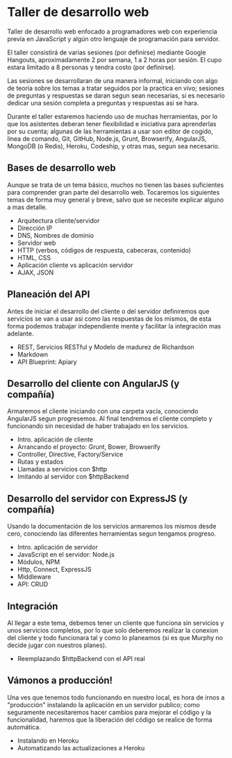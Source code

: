 # Taller de desarrollo web

Taller de desarrollo web enfocado a programadores web con experiencia previa en JavaScript y algún otro lenguaje de programación para servidor.

El taller consistirá de varias sesiones (por definirse) mediante Google Hangouts, aproximadamente 2 por semana, 1 a 2 horas por sesión. El cupo estara limitado a 8 personas y tendra costo (por definirse).

Las sesiones se desarrollaran de una manera informal, iniciando con algo de teoria sobre los temas a tratar seguidos por la practica en vivo; sesiones de preguntas y respuestas se daran segun sean necesarias, si es necesario dedicar una sesión completa a preguntas y respuestas asi se hara.

Durante el taller estaremos haciendo uso de muchas herramientas, por lo que los asistentes deberan tener flexibilidad e iniciativa para aprenderlas por su cuenta; algunas de las herramientas a usar son editor de cogido, linea de comando, Git, GitHub, Node.js, Grunt, Browserify, AngularJS, MongoDB (o Redis), Heroku, Codeship, y otras mas, segun sea necesario.

## Bases de desarrollo web

Aunque se trata de un tema básico, muchos no tienen las bases suficientes para comprender gran parte del desarrollo web. Tocaremos los siguientes temas de forma muy general y breve, salvo que se necesite explicar alguno a mas detalle.

- Arquitectura cliente/servidor
- Dirección IP
- DNS, Nombres de dominio
- Servidor web
- HTTP (verbos, códigos de respuesta, cabeceras, contenido)
- HTML, CSS
- Aplicación cliente vs aplicación servidor
- AJAX, JSON

## Planeación del API

Antes de iniciar el desarrollo del cliente o del servidor definiremos que servicios se van a usar asi como las respuestas de los mismos, de esta forma podemos trabajar independiente mente y facilitar la integración mas adelante.

- REST, Servicios RESTful y Modelo de madurez de Richardson
- Markdown
- API Blueprint: Apiary

## Desarrollo del cliente con AngularJS (y compañía)

Armaremos el cliente iniciando con una carpeta vacía, conociendo AngularJS segun progresemos. Al final tendremos el cliente completo y funcionando sin necesidad de haber trabajado en los servicios.

- Intro. aplicación de cliente
- Arrancando el proyecto: Grunt, Bower, Browserify
- Controller, Directive, Factory/Service
- Rutas y estados
- Llamadas a servicios con $http
- Imitando al servidor con $httpBackend

## Desarrollo del servidor con ExpressJS (y compañía)

Usando la documentación de los servicios armaremos los mismos desde cero, conociendo las diferentes herramientas segun tengamos progreso.

- Intro. aplicación de servidor
- JavaScript en el servidor: Node.js
- Módulos, NPM
- Http, Connect, ExpressJS
- Middleware
- API: CRUD

## Integración

Al llegar a este tema, debemos tener un cliente que funciona sin servicios y unos servicios completos, por lo que solo deberemos realizar la conexion del cliente y todo funcionara tal y como lo planeamos (si es que Murphy no decide jugar con nuestros planes).

- Reemplazando $httpBackend con el API real

## Vámonos a producción!

Una ves que tenemos todo funcionando en nuestro local, es hora de irnos a "producción" instalando la aplicación en un servidor publico; como seguramente necesitaremos hacer cambios para mejorar el código y la funcionalidad, haremos que la liberación del código se realice de forma automática.

- Instalando en Heroku
- Automatizando las actualizaciones a Heroku
